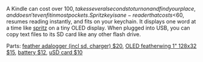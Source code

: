 A Kindle can cost over $100, takes several seconds to turn on and find your place, and doesn't even fit in most pockets.
Spritzkey is an e-reader that costs <$60, resumes reading instantly, and fits on your keychain.
It displays one word at a time like [spritz](https://benshayden.github.io/github/spritz.html) on a tiny OLED display.
When plugged into USB, you can copy text files to its SD card like any other flash drive.

Parts: [feather adalogger (incl sd, charger) $20](https://www.adafruit.com/product/2796), [OLED featherwing 1" 128x32 $15](https://www.adafruit.com/product/2900), [battery $12](https://www.adafruit.com/product/2011), [uSD card $10](https://www.adafruit.com/product/1294)
